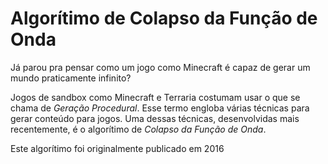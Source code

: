 # Algorítimo de Colapso da Função de Onda

Já parou pra pensar como um jogo como Minecraft é capaz de gerar um mundo praticamente infinito?

Jogos de sandbox como Minecraft e Terraria costumam usar o que se chama de _Geração Procedural_.
Esse termo engloba várias técnicas para gerar conteúdo para jogos.
Uma dessas técnicas, desenvolvidas mais recentemente, é o algorítimo de _Colapso da Função de Onda_.

Este algorítimo foi originalmente publicado em 2016
